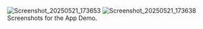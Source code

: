 ![Screenshot_20250521_173653](https://github.com/user-attachments/assets/0f1dafb3-b7ec-47e1-9c04-4040477cbb5b)
![Screenshot_20250521_173638](https://github.com/user-attachments/assets/058dc3b0-fb9c-46d3-a576-4bd7e547959a)
Screenshots for the App Demo.
